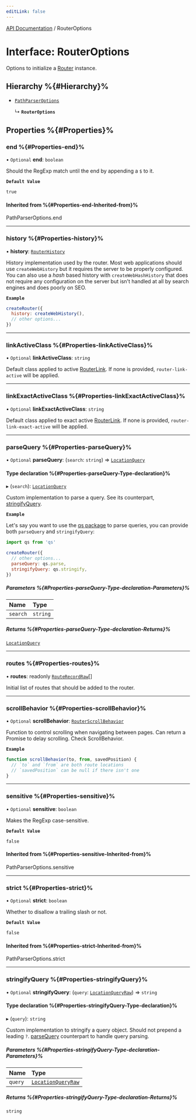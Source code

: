 ```yaml
---
editLink: false
---
```


[API Documentation](../index.md) / RouterOptions

# Interface: RouterOptions

Options to initialize a [Router](Router.md) instance.

## Hierarchy %{#Hierarchy}%

- [`PathParserOptions`](../index.md#Type-Aliases-PathParserOptions)

  ↳ **`RouterOptions`**

## Properties %{#Properties}%

### end %{#Properties-end}%

• `Optional` **end**: `boolean`

Should the RegExp match until the end by appending a `$` to it.

**`Default Value`**

`true`

#### Inherited from %{#Properties-end-Inherited-from}%

PathParserOptions.end

---

### history %{#Properties-history}%

• **history**: [`RouterHistory`](RouterHistory.md)

History implementation used by the router. Most web applications should use
`createWebHistory` but it requires the server to be properly configured.
You can also use a _hash_ based history with `createWebHashHistory` that
does not require any configuration on the server but isn't handled at all
by search engines and does poorly on SEO.

**`Example`**

```js
createRouter({
  history: createWebHistory(),
  // other options...
})
```

---

### linkActiveClass %{#Properties-linkActiveClass}%

• `Optional` **linkActiveClass**: `string`

Default class applied to active [RouterLink](../index.md#Type-Aliases-RouterLink). If none is provided,
`router-link-active` will be applied.

---

### linkExactActiveClass %{#Properties-linkExactActiveClass}%

• `Optional` **linkExactActiveClass**: `string`

Default class applied to exact active [RouterLink](../index.md#Type-Aliases-RouterLink). If none is provided,
`router-link-exact-active` will be applied.

---

### parseQuery %{#Properties-parseQuery}%

• `Optional` **parseQuery**: (`search`: `string`) => [`LocationQuery`](../index.md#Type-Aliases-LocationQuery)

#### Type declaration %{#Properties-parseQuery-Type-declaration}%

▸ (`search`): [`LocationQuery`](../index.md#Type-Aliases-LocationQuery)

Custom implementation to parse a query. See its counterpart,
[stringifyQuery](RouterOptions.md#stringifyquery).

**`Example`**

Let's say you want to use the [qs package](https://github.com/ljharb/qs)
to parse queries, you can provide both `parseQuery` and `stringifyQuery`:

```js
import qs from 'qs'

createRouter({
  // other options...
  parseQuery: qs.parse,
  stringifyQuery: qs.stringify,
})
```

##### Parameters %{#Properties-parseQuery-Type-declaration-Parameters}%

| Name     | Type     |
| :------- | :------- |
| `search` | `string` |

##### Returns %{#Properties-parseQuery-Type-declaration-Returns}%

[`LocationQuery`](../index.md#Type-Aliases-LocationQuery)

---

### routes %{#Properties-routes}%

• **routes**: readonly [`RouteRecordRaw`](../index.md#Type-Aliases-RouteRecordRaw)[]

Initial list of routes that should be added to the router.

---

### scrollBehavior %{#Properties-scrollBehavior}%

• `Optional` **scrollBehavior**: [`RouterScrollBehavior`](RouterScrollBehavior.md)

Function to control scrolling when navigating between pages. Can return a
Promise to delay scrolling. Check ScrollBehavior.

**`Example`**

```js
function scrollBehavior(to, from, savedPosition) {
  // `to` and `from` are both route locations
  // `savedPosition` can be null if there isn't one
}
```

---

### sensitive %{#Properties-sensitive}%

• `Optional` **sensitive**: `boolean`

Makes the RegExp case-sensitive.

**`Default Value`**

`false`

#### Inherited from %{#Properties-sensitive-Inherited-from}%

PathParserOptions.sensitive

---

### strict %{#Properties-strict}%

• `Optional` **strict**: `boolean`

Whether to disallow a trailing slash or not.

**`Default Value`**

`false`

#### Inherited from %{#Properties-strict-Inherited-from}%

PathParserOptions.strict

---

### stringifyQuery %{#Properties-stringifyQuery}%

• `Optional` **stringifyQuery**: (`query`: [`LocationQueryRaw`](../index.md#Type-Aliases-LocationQueryRaw)) => `string`

#### Type declaration %{#Properties-stringifyQuery-Type-declaration}%

▸ (`query`): `string`

Custom implementation to stringify a query object. Should not prepend a leading `?`.
[parseQuery](RouterOptions.md#parsequery) counterpart to handle query parsing.

##### Parameters %{#Properties-stringifyQuery-Type-declaration-Parameters}%

| Name    | Type                                                            |
| :------ | :-------------------------------------------------------------- |
| `query` | [`LocationQueryRaw`](../index.md#Type-Aliases-LocationQueryRaw) |

##### Returns %{#Properties-stringifyQuery-Type-declaration-Returns}%

`string`
